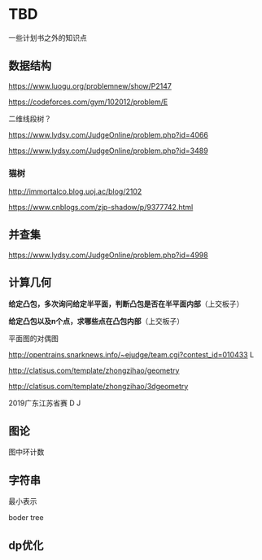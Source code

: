 # TBD

一些计划书之外的知识点

## 数据结构

https://www.luogu.org/problemnew/show/P2147

https://codeforces.com/gym/102012/problem/E

二维线段树？

https://www.lydsy.com/JudgeOnline/problem.php?id=4066

https://www.lydsy.com/JudgeOnline/problem.php?id=3489

### 猫树

http://immortalco.blog.uoj.ac/blog/2102

https://www.cnblogs.com/zjp-shadow/p/9377742.html

## 并查集

https://www.lydsy.com/JudgeOnline/problem.php?id=4998

## 计算几何

**给定凸包，多次询问给定半平面，判断凸包是否在半平面内部**（上交板子）

**给定凸包以及n个点，求哪些点在凸包内部**（上交板子）

平面图的对偶图

http://opentrains.snarknews.info/~ejudge/team.cgi?contest_id=010433 L

http://clatisus.com/template/zhongzihao/geometry

http://clatisus.com/template/zhongzihao/3dgeometry

2019广东江苏省赛 D J

## 图论

图中环计数

## 字符串 

最小表示

boder tree

## dp优化
